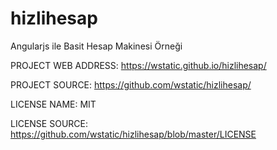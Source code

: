 # hizlihesap

Angularjs ile Basit Hesap Makinesi Örneği

PROJECT WEB ADDRESS: https://wstatic.github.io/hizlihesap/

PROJECT SOURCE: https://github.com/wstatic/hizlihesap/

LICENSE NAME: MIT 

LICENSE SOURCE: https://github.com/wstatic/hizlihesap/blob/master/LICENSE
